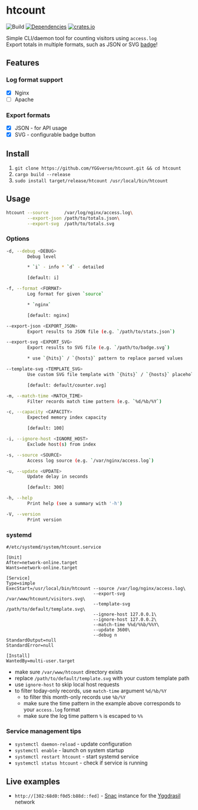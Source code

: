 # htcount

![Build](https://github.com/YGGverse/htcount/actions/workflows/build.yml/badge.svg)
[![Dependencies](https://deps.rs/repo/github/YGGverse/htcount/status.svg)](https://deps.rs/repo/github/YGGverse/htcount)
[![crates.io](https://img.shields.io/crates/v/htcount.svg)](https://crates.io/crates/htcount)

Simple CLI/daemon tool for counting visitors using `access.log`\
Export totals in multiple formats, such as JSON or SVG [badge](https://github.com/YGGverse/htcount/tree/main/default)!

## Features

### Log format support

* [x] Nginx
* [ ] Apache

### Export formats

* [x] JSON - for API usage
* [x] SVG - configurable badge button

## Install

1. `git clone https://github.com/YGGverse/htcount.git && cd htcount`
2. `cargo build --release`
3. `sudo install target/release/htcount /usr/local/bin/htcount`

## Usage

``` bash
htcount --source      /var/log/nginx/access.log\
        --export-json /path/to/totals.json\
        --export-svg  /path/to/totals.svg
```

### Options

``` bash
-d, --debug <DEBUG>
        Debug level

        * `i` - info * `d` - detailed

        [default: i]

-f, --format <FORMAT>
        Log format for given `source`

        * `nginx`

        [default: nginx]

--export-json <EXPORT_JSON>
        Export results to JSON file (e.g. `/path/to/stats.json`)

--export-svg <EXPORT_SVG>
        Export results to SVG file (e.g. `/path/to/badge.svg`)

        * use `{hits}` / `{hosts}` pattern to replace parsed values

--template-svg <TEMPLATE_SVG>
        Use custom SVG file template with `{hits}` / `{hosts}` placeholders

        [default: default/counter.svg]

-m, --match-time <MATCH_TIME>
        Filter records match time pattern (e.g. `%d/%b/%Y`)

-c, --capacity <CAPACITY>
        Expected memory index capacity

        [default: 100]

-i, --ignore-host <IGNORE_HOST>
        Exclude host(s) from index

-s, --source <SOURCE>
        Access log source (e.g. `/var/nginx/access.log`)

-u, --update <UPDATE>
        Update delay in seconds

        [default: 300]

-h, --help
        Print help (see a summary with '-h')

-V, --version
        Print version
```

### systemd

``` /etc/systemd/system/htcount.service
#/etc/systemd/system/htcount.service

[Unit]
After=network-online.target
Wants=network-online.target

[Service]
Type=simple
ExecStart=/usr/local/bin/htcount --source /var/log/nginx/access.log\
                                 --export-svg /var/www/htcount/visitors.svg\
                                 --template-svg /path/to/default/template.svg\
                                 --ignore-host 127.0.0.1\
                                 --ignore-host 127.0.0.2\
                                 --match-time %%d/%%b/%%Y\
                                 --update 3600\
                                 --debug n
StandardOutput=null
StandardError=null

[Install]
WantedBy=multi-user.target
```
* make sure `/var/www/htcount` directory exists
* replace `/path/to/default/template.svg` with your custom template path
* use `ignore-host` to skip local host requests
* to filter today-only records, use `match-time` argument `%d/%b/%Y`
    * to filter this month-only records use `%b/%Y`
    * make sure the time pattern in the example above corresponds to your `access.log` format
    * make sure the log time pattern `%` is escaped to `%%`

### Service management tips

* `systemctl daemon-reload` - update configuration
* `systemctl enable` - launch on system startup
* `systemctl restart htcount` - start systemd service
* `systemctl status htcount` - check if service is running

## Live examples

* `http://[302:68d0:f0d5:b88d::fed]` - [Snac](https://codeberg.org/grunfink/snac2) instance for the [Yggdrasil](https://yggdrasil-network.github.io/) network